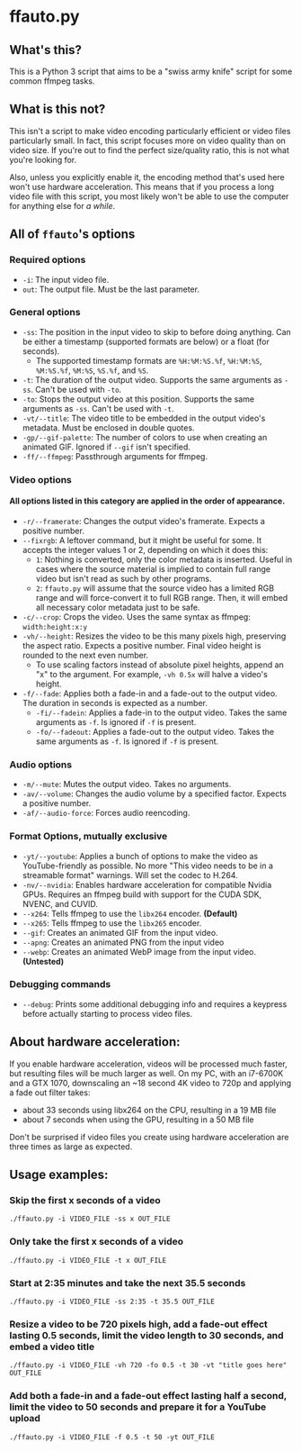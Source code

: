 # ffauto.py

## What's this?
This is a Python 3 script that aims to be a "swiss army knife" script for some common ffmpeg tasks.

## What is this not?
This isn't a script to make video encoding particularly efficient or video files particularly small. In fact, this script focuses more on video quality than on video size. If you're out to find the perfect size/quality ratio, this is not what you're looking for.

Also, unless you explicitly enable it, the encoding method that's used here won't use hardware acceleration. This means that if you process a long video file with this script, you most likely won't be able to use the computer for anything else for *a while*.

## All of `ffauto`'s options

### Required options

* `-i`: The input video file.
* `out`: The output file. Must be the last parameter.

### General options

* `-ss`: The position in the input video to skip to before doing anything. Can be either a timestamp (supported formats are below) or a float (for seconds).
	* The supported timestamp formats are `%H:%M:%S.%f`, `%H:%M:%S`, `%M:%S.%f`, `%M:%S`, `%S.%f`, and `%S`.
* `-t`: The duration of the output video. Supports the same arguments as `-ss`. Can't be used with `-to`.
* `-to`: Stops the output video at this position. Supports the same arguments as `-ss`. Can't be used with `-t`.
* `-vt/--title`: The video title to be embedded in the output video's metadata. Must be enclosed in double quotes.
* `-gp/--gif-palette`: The number of colors to use when creating an animated GIF. Ignored if `--gif` isn't specified.
* `-ff/--ffmpeg`: Passthrough arguments for ffmpeg.

### Video options
#### All options listed in this category are applied in the order of appearance.

* `-r/--framerate`: Changes the output video's framerate. Expects a positive number.
* `--fixrgb`: A leftover command, but it might be useful for some. It accepts the integer values 1 or 2, depending on which it does this:
	* `1`: Nothing is converted, only the color metadata is inserted. Useful in cases where the source material is implied to contain full range video but isn't read as such by other programs.
	* `2`: `ffauto.py` will assume that the source video has a limited RGB range and will force-convert it to full RGB range. Then, it will embed all necessary color metadata just to be safe.
* `-c/--crop`: Crops the video. Uses the same syntax as ffmpeg: `width:height:x:y`
* `-vh/--height`: Resizes the video to be this many pixels high, preserving the aspect ratio. Expects a positive number. Final video height is rounded to the next even number.
	* To use scaling factors instead of absolute pixel heights, append an "x" to the argument. For example, `-vh 0.5x` will halve a video's height.
* `-f/--fade`: Applies both a fade-in and a fade-out to the output video. The duration in seconds is expected as a number.
	* `-fi/--fadein`: Applies a fade-in to the output video. Takes the same arguments as `-f`. Is ignored if `-f` is present.
	* `-fo/--fadeout`: Applies a fade-out to the output video. Takes the same arguments as `-f`. Is ignored if `-f` is present.

### Audio options

* `-m/--mute`: Mutes the output video. Takes no arguments.
* `-av/--volume`: Changes the audio volume by a specified factor. Expects a positive number.
* `-af/--audio-force`: Forces audio reencoding.

### Format Options, mutually exclusive

* `-yt/--youtube`: Applies a bunch of options to make the video as YouTube-friendly as possible. No more "This video needs to be in a streamable format" warnings. Will set the codec to H.264.
* `-nv/--nvidia`: Enables hardware acceleration for compatible Nvidia GPUs. Requires an ffmpeg build with support for the CUDA SDK, NVENC, and CUVID.
* `--x264`: Tells ffmpeg to use the `libx264` encoder. **(Default)**
* `--x265`: Tells ffmpeg to use the `libx265` encoder.
* `--gif`: Creates an animated GIF from the input video.
* `--apng`: Creates an animated PNG from the input video
* `--webp`: Creates an animated WebP image from the input video. **(Untested)**


### Debugging commands


* `--debug`: Prints some additional debugging info and requires a keypress before actually starting to process video files.

## About hardware acceleration:
If you enable hardware acceleration, videos will be processed much faster, but resulting files will be much larger as well.
On my PC, with an i7-6700K and a GTX 1070, downscaling an ~18 second 4K video to 720p and applying a fade out filter takes:
* about 33 seconds using libx264 on the CPU, resulting in a 19 MB file
* about 7 seconds when using the GPU, resulting in a 50 MB file

Don't be surprised if video files you create using hardware acceleration are three times as large as expected.

## Usage examples:
### Skip the first x seconds of a video
	./ffauto.py -i VIDEO_FILE -ss x OUT_FILE
### Only take the first x seconds of a video
	./ffauto.py -i VIDEO_FILE -t x OUT_FILE
### Start at 2:35 minutes and take the next 35.5 seconds
	./ffauto.py -i VIDEO_FILE -ss 2:35 -t 35.5 OUT_FILE
### Resize a video to be 720 pixels high, add a fade-out effect lasting 0.5 seconds, limit the video length to 30 seconds, and embed a video title
	./ffauto.py -i VIDEO_FILE -vh 720 -fo 0.5 -t 30 -vt "title goes here" OUT_FILE
### Add both a fade-in and a fade-out effect lasting half a second, limit the video to 50 seconds and prepare it for a YouTube upload
	./ffauto.py -i VIDEO_FILE -f 0.5 -t 50 -yt OUT_FILE